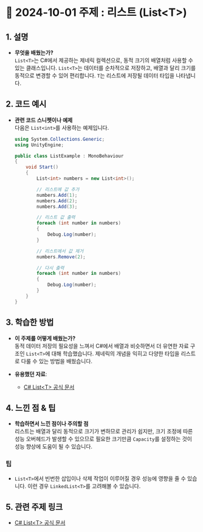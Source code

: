 # 📅 2024-10-01 주제 : 리스트 (List\<T>)

## 1. 설명
- **무엇을 배웠는가?**  
  `List<T>`는 C#에서 제공하는 제네릭 컬렉션으로, 동적 크기의 배열처럼 사용할 수 있는 클래스입니다. `List<T>`는 데이터를 순차적으로 저장하고, 배열과 달리 크기를 동적으로 변경할 수 있어 편리합니다. `T`는 리스트에 저장될 데이터 타입을 나타냅니다.

## 2. 코드 예시
- **관련 코드 스니펫이나 예제**  
  다음은 `List<int>`를 사용하는 예제입니다.
  ```csharp
  using System.Collections.Generic;
  using UnityEngine;

  public class ListExample : MonoBehaviour
  {
      void Start()
      {
          List<int> numbers = new List<int>();

          // 리스트에 값 추가
          numbers.Add(1);
          numbers.Add(2);
          numbers.Add(3);

          // 리스트 값 출력
          foreach (int number in numbers)
          {
              Debug.Log(number);
          }

          // 리스트에서 값 제거
          numbers.Remove(2);

          // 다시 출력
          foreach (int number in numbers)
          {
              Debug.Log(number);
          }
      }
  }
## 3. 학습한 방법
- **이 주제를 어떻게 배웠는가?**  
  동적 데이터 저장의 필요성을 느껴서 C#에서 배열과 비슷하면서 더 유연한 자료 구조인 `List<T>`에 대해 학습했습니다. 제네릭의 개념을 익히고 다양한 타입을 리스트로 다룰 수 있는 방법을 배웠습니다.

- **유용했던 자료**:  
  - [C# List\<T> 공식 문서](https://learn.microsoft.com/ko-kr/dotnet/api/system.collections.generic.list-1?view=net-7.0)

## 4. 느낀 점 & 팁
- **학습하면서 느낀 점이나 주의할 점**  
  리스트는 배열과 달리 동적으로 크기가 변하므로 관리가 쉽지만, 크기 조정에 따른 성능 오버헤드가 발생할 수 있으므로 필요한 크기만큼 `Capacity`를 설정하는 것이 성능 향상에 도움이 될 수 있습니다.

### 팁
- `List<T>`에서 빈번한 삽입이나 삭제 작업이 이루어질 경우 성능에 영향을 줄 수 있습니다. 이런 경우 `LinkedList<T>`를 고려해볼 수 있습니다.

## 5. 관련 주제 링크
- [C# List\<T> 공식 문서](https://learn.microsoft.com/ko-kr/dotnet/api/system.collections.generic.list-1?view=net-7.0)